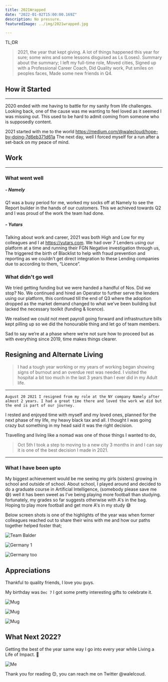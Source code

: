 ```yaml
---
title: 2021Wrapped
date: "2022-01-02T15:00:00.169Z"
description: No pressure.
featuredImage: ../img/2021wrapped.jpg

---
```

TL;DR
> 2021, the year that kept giving. A lot of things happened this year for sure; some wins and some lessons disguised as Ls (Loses). Summary about the summary; I left my full-time role, Moved cities, Signed up with a Professional Career Coach, Did Quality work, Put smiles on peoples faces, Made some new friends in Q4.


## How it Started

---
2020 ended with me having to battle for my sanity from life challenges. Looking back, one of the cause was me wanting to feel loved as it seemed I was missing out. This used to be hard to admit coming from someone who is supposedly content.

2021 started with me to the world <https://medium.com/@walecloud/hope-by-doing-7d6eb371d61a>
The next day, well I forced myself for a run after a set-back on my peace of mind.

## Work

---

### What went well

##### - Namely

Q1 was a busy period for me, worked my socks off at Namely to see the Report builder in the hands of our customers. This we achieved towards Q2 and I was proud of the work the team had done.

##### - Yutars

Talking about work and career, 2021 was both High and Low for my colleagues and I at <https://yutars.com>. We had over 7 Lenders using our platform at a time and running their FGN Negative investigation through us,
The triggered the birth of Blacklist to help with fraud prevention and reporting as we couldn’t get direct integration to these Lending companies due to according to them, “Licence”.

### What didn't go well

We tried getting funding but we were handed a handful of Nos. Did we stop? No. We continued and hired an Operator to further serve the lenders using our platform, this continued till the end of Q3 where the adoption dropped as the market demand changed to what we’ve been building but lacked the necessary toolkit (funding & licence).

We realised we could not meet payroll going forward and infrastructure bills kept pilling up so we did the honourable thing and let go of team members.

Sad to say we’re at a phase where we’re not sure how to proceed but as with everything since 2019, time makes things clearer.

## Resigning and Alternate Living

> I had a tough year working or my years of working began showing signs of burnout and an overdue rest was needed. I visited the hospital a bit too much in the last 3 years than I ever did in my Adult life.

---
`August 20 2021 I resigned from my role at the NY company Namely after almost 2 years. I had a great time there and loved the work we did but the end is part of our journey.`

I rested and enjoyed time with myself and my loved ones, planned for the next phase of my life, my heavy black tax and all. I thought I was going crazy but something in my head said it was the right decision.

Travelling and living like a nomad was one of those things I wanted to do,
>Oct 5th I took a step to moving to a new city 3 months in and I can say it is one of the best decision I made in 2021.

---

### What I have been upto

My biggest achievement would be me seeing my girls (sisters) growing in school and outside of school. About school, I played around and decided to do a graduate course in Artificial Intelligence, (somebody please save me 😅) well it has been sweet as I’ve being playing more football than studying. fortunately, my grades so far suggests otherwise with A's in the bag. Hoping to play more football and get more A's in my study 😅

Below screen shots is one of the highlights of the year was when former colleagues reached out to share their wins with me and how our paths together helped foster that;

![Team Balder](../img/balder.jpg)

![Germany 1](../img/happy2.jpg)

![Germany too](../img/happy1.jpg)

## Appreciations

Thankful to quality friends, I love you guys.

My birthday was `Dec 7` I got some pretty interesting gifts to celebrate it.

![Mug](../img/mug.jpg)

![Mug](../img/px.jpg)

![Mug](../img/hm.jpg)

## What Next 2022?

Getting the best of the year same way I go into every year while Living a Life of Impact. 🥂

![Me](../img/2022.jpeg)

Thank you for reading 😊, you can reach me on Twitter @walelcoud.
